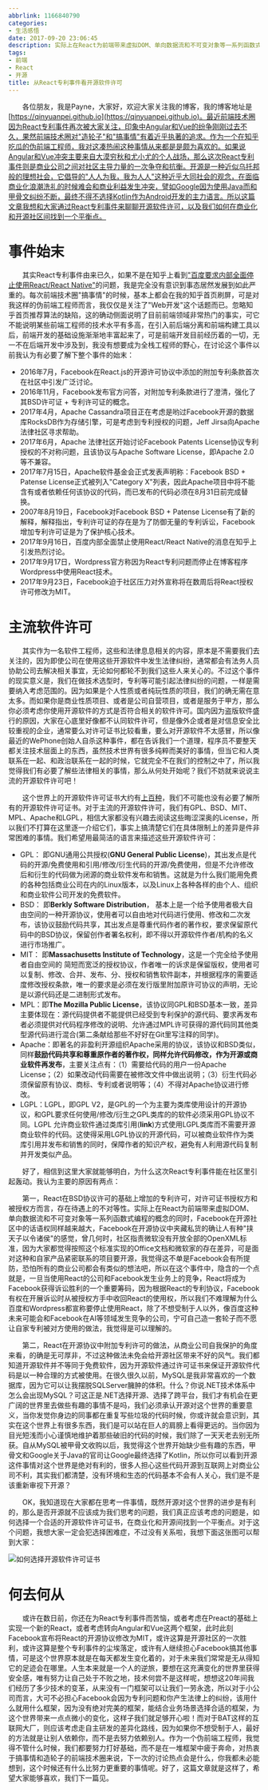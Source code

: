 ```yaml
---
abbrlink: 1166840790
categories:
- 生活感悟
date: 2017-09-20 23:06:45
description: 实际上在React为前端带来虚拟DOM、单向数据流和不可变对象等一系列函数式编程的概念的同时，Facebook在开源社区中的话语权同样越来越大，Facebook在开源协议中夹藏私货的确让人有种"挟天子以令诸侯"的感觉，曾几何时，社区指责微软没有开放全部的OpenXML标准，因为大家都觉得按照这个标准实现的Office文档和微软家的存在差异，可是面对这种和自家产品紧密联系的项目要开源，我觉得这不单是Facebook会有所提防，恐怕所有的商业公司都会有类似的想法吧，所以在这个事件中，隐含的一个点就是，一旦当使用React的公司和Facebook发生业务上的竞争，React将成为Facebook获得诉讼胜利的一个重要筹码，因为根据React的专利协议，Facebook有权在开展诉讼时从被授权方手中收回React的使用权，所以我们不难理解为什么百度和Wordpress都宣称要停止使用React，除了不想受制于人以外，像百度这种未来可能会和Facebook在AI等领域发生竞争的公司，宁可自己造一套轮子而不愿让自家专利被对方使用的做法，我觉得是可以理解的;或许在数日前，你还在为React专利事件而苦恼，或者考虑在Preact的基础上实现一个新的React，或者考虑转向Angular和Vue这两个框架，此时此刻Facebook宣布将React的开源协议修改为MIT，或许这算是开源社区的一次胜利，或许这算是整个专利事件的尘埃落定，或许有人继续担心Facebook搞其他事情，可是这个世界原本就是在每天都发生变化着的，对于未来我们常常是无从得知它的足迹会在哪里;所以这篇文章我想和大家通过React专利事件来聊聊开源软件许可，以及我们如何在商业化和开源社区间找到一个平衡点
tags:
- 前端
- React
- 开源
title: 从React专利事件看开源软件许可
---
```


&emsp;&emsp;各位朋友，我是Payne，大家好，欢迎大家关注我的博客，我的博客地址是[https://qinyuanpei.github.io](https://qinyuanpei.github.io)。最近前端技术圈因为React专利事件再次被大家关注，印象中Angular和Vue的纷争刚刚过去不久，果然前端技术圈对"造轮子"和"搞事情"有着近乎执著的追求。作为一个在知乎吃瓜的伪前端工程师，我对这凑热闹这种事情从来都是是颇为喜欢的。如果说Angular和Vue冲突主要来自大漠穷秋和尤小尤的个人战场，那么这次React专利事件则是商业公司之间对社区主导力量的一次争夺和抗衡。开源是一种近似乌托邦般的理想社会，它倡导的"人人为我，我为人人"这种近乎大同社会的观念，在面临商业化浪潮洗礼的时候难会和商业利益发生冲突，譬如Google因为使用Java而和甲骨文纠纷不断，最终不得不选择Kotlin作为Android开发的主力语言。所以这篇文章我想和大家通过React专利事件来聊聊开源软件许可，以及我们如何在商业化和开源社区间找到一个平衡点。

# 事件始末
&emsp;&emsp;其实React专利事件由来已久，如果不是在知乎上看到["百度要求内部全面停止使用React/React Native"]()的问题，我是完全没有意识到事态居然发展到如此严重的。每次前端技术圈"搞事情"的时候，基本上都会在我的知乎首页刷屏，可是对我这样的伪前端工程师而言，我仅仅是关注了"Web开发"这个话题而已。忽略知乎首页推荐算法的缺陷，这的确动侧面说明了目前前端领域非常热门的事实，可它不能说明某些前端工程师的技术水平有多高，在引入前后端分离和前端构建工具以后，前端开发的基础设施渐渐地丰富起来了，可是前端开发目前经历着的一切，无一不在后端开发中涉及到，我没有想要成为全栈工程师的野心，在讨论这个事件以前我认为有必要了解下整个事件的始末：

* 2016年7月，Facebook在React.js的开源许可协议中添加的附加专利条款首次在社区中引发广泛讨论。
* 2016年11月，Facebook发布官方问答，对附加专利条款进行了澄清，强化了其BSD许可证 + 专利许可证的概念。
* 2017年4月，Apache Cassandra项目正在考虑是哟过Facebook开源的数据库RocksDB作为存储引擎，可是考虑到专利授权的问题，Jeff Jirsa向Apache法律社区寻求帮助。
* 2017年6月，Apache 法律社区开始讨论Facebook Patents License协议专利授权的不对称问题，且该协议与Apache Software License，即Apache 2.0等不兼容。
* 2017年7月15日，Apache软件基金会正式发表声明称：Facebook BSD + Patense License正式被列入"Category X"列表，因此Apache项目中将不能含有或者依赖任何该协议的代码，而已发布的代码必须在8月31日前完成替换。
* 2007年8月19日，Facebook对Facebook BSD + Patense License有了新的解释，解释指出，专利许可证的存在是为了防御无量的专利诉讼，Facebook增加专利许可证是为了保护核心技术。
* 2017年9月16日，百度内部全面禁止使用React/React Native的消息在知乎上引发热烈讨论。
* 2017年9月17日，Wordpress官方称因为React专利问题而停止在博客程序Wordpress中使用React技术。
* 2017年9月23日，Facebook迫于社区压力对外宣称将在数周后将React授权许可修改为MIT。

# 主流软件许可
&emsp;&emsp;其实作为一名软件工程师，这些和法律息息相关的内容，原本是不需要我们去关注的，因为即使公司在使用这些开源软件中发生法律纠纷，通常都会有法务人员协助公司去解决相关事宜，无论如何都轮不到我们这些人来关心的。不过这个事件的现实意义是，我们在做技术选型时，专利等可能引起法律纠纷的问题，一样是需要纳入考虑范围的。因为如果是个人性质或者纯玩性质的项目，我们的确无需在意太多。而如果你是商业性质项目、或者是公司自营项目，或者是服务于甲方，那么你必须考虑你使用开源软件的方式是否符合相关的软件许可。国内因为盗版软件盛行的原因，大家在心底里好像都不认同软件许可，但是像外企或者是对信息安全比较重视的企业，通常要么对许可证书比较看重，要么对开源软件不太感冒，所以像最近的WePhone创始人自杀这种事件，都在告诉我们一个道理，程序员不要整天都关注技术层面上的东西，虽然技术世界有很多纯粹而美好的事情，但当它和人类联系在一起、和政治联系在一起的时候，它就完全不在我们的控制之中了，所以我觉得我们有必要了解些法律相关的事情，那么从何处开始呢？我们不妨就来说说主流的开源软件许可吧！

&emsp;&emsp;这个世界上的开源软件许可证书大约有[上百种](http://www.gnu.org/licenses/license-list.html)，我们不可能也没有必要了解所有的开源软件许可证书。对于主流的开源软件许可，我们有GPL、BSD、MIT、MPL、Apache和LGPL，相信大家都没有兴趣去阅读这些晦涩深奥的License，所以我们不打算在这里逐一介绍它们，事实上搞清楚它们在具体限制上的差异是件非常困难的事情。我们希望用最简洁的语言来描述这些开源软件许可：

* GPL： 即GNU通用公共授权(**GNU General Public License**)，其出发点是代码的开源/免费使用和引用/修改/衍生代码的开源/免费使用，但是不允许修改后和衍生的代码做为闭源的商业软件发布和销售。这就是为什么我们能用免费的各种包括商业公司在内的Linux版本，以及Linux上各种各样的由个人、组织和商业软件公司开发的免费软件。
* BSD： 即**Berkly Software Distribution**， 基本上是一个给予使用者极大自由空间的一种开源协议，使用者可以自由地对代码进行使用、修改和二次发布，该协议鼓励代码共享，其出发点是尊重代码作者的著作权，要求保留原代码中的BSD协议，保留创作者署名权利，即不得以开源软件作者/机构的名义进行市场推广。
* MIT： 即**Massachusetts Institute of Technology**，这是一个完全给予使用者自由空间的 简短而宽泛的授权协议，作者唯一的诉求是保留版权，使用者可以复制、修改、合并、发布、分、授权和销售软件副本，并根据程序的需要适度修改授权条款，唯一的要求是必须在发行版里附加原许可协议的声明，无论是以源代码还是二进制形式发布。
* MPL：即**The Mozilla Public License**，该协议同GPL和BSD基本一致，差异主要体现在：源代码提供者不能提供已经受到专利保护的源代码、要求再发布者必须提供对代码程序修改的说明、允许通过MPL许可获得的源代码同其他类型源代码进行混合(第二条献给那些不好好在Git里写注释的同学)。
* Apache：即著名的非盈利开源组织Apache采用的协议，该协议和BSD类似，同样**鼓励代码共享和尊重原作者的著作权，同样允许代码修改，作为开源或商业软件再发布**，主要关注点有：（1）需要给代码的用户一份Apache License；（2）如果改动代码需要在被修改文件中做出说明；（3）衍生代码必须保留原有协议、商标、专利或者说明等；（4）不得对Apache协议进行修改。
* LGPL：LGPL，即GPL V2，是GPL的一个为主要为类库使用设计的开源协议，和GPL要求任何使用/修改/衍生之GPL类库的的软件必须采用GPL协议不同。LGPL 允许商业软件通过类库引用(**link**)方式使用LGPL类库而不需要开源商业软件的代码。这使得采用LGPL协议的开源代码，可以被商业软件作为类库引用并发布和销售的同时，保障作者的知识产权，避免有人利用源代码复制并开发类似产品。

&emsp;&emsp;好了，相信到这里大家就能够明白，为什么这次React专利事件能在社区里引起轰动。我认为主要的原因有两点：

&emsp;&emsp;第一，React在BSD协议许可的基础上增加的专利许可，对许可证书授权方和被授权方而言，存在待遇上的不对等性。实际上在React为前端带来虚拟DOM、单向数据流和不可变对象等一系列函数式编程的概念的同时，Facebook在开源社区中的话语权同样越来越大，Facebook在开源协议中夹藏私货的确让人有种"挟天子以令诸侯"的感觉，曾几何时，社区指责微软没有开放全部的OpenXML标准，因为大家都觉得按照这个标准实现的Office文档和微软家的存在差异，可是面对这种和自家产品紧密联系的项目要开源，我觉得这不单是Facebook会有所提防，恐怕所有的商业公司都会有类似的想法吧，所以在这个事件中，隐含的一个点就是，一旦当使用React的公司和Facebook发生业务上的竞争，React将成为Facebook获得诉讼胜利的一个重要筹码，因为根据React的专利协议，Facebook有权在开展诉讼时从被授权方手中收回React的使用权，所以我们不难理解为什么百度和Wordpress都宣称要停止使用React，除了不想受制于人以外，像百度这种未来可能会和Facebook在AI等领域发生竞争的公司，宁可自己造一套轮子而不愿让自家专利被对方使用的做法，我觉得是可以理解的。

&emsp;&emsp;第二，React在开源协议中附加专利许可的做法，从商业公司自我保护的角度来看，的确是无可厚非，不过这种做法未免会给开源社区带来不好的风气。我们都知道开源软件并不等同于免费软件，因为开源软件通过许可证书来保证开源软件代码是以一种合理的方式被使用。在很久很久以前，MySQL是我非常喜欢的一个数据库，因为它可以让我摆脱SQLServer臃肿的体积。什么？你说.NET技术体系中怎么会出现MySQL？可这正是.NET选择开源、选择了跨平台，我们才有机会在更广阔的世界里去做些有趣的事情不是吗，我们必须承认开源对这个世界的重要意义，当你发觉你身边的同事都在重复写些垃圾的代码时候，你或许就会意识到，其实在这个世界上有很多东西，我们是可以站在巨人的肩膀上看得更远的。当你因为目光短浅而小心谨慎地维护着那些破旧的代码的时候，我们除了一天天老去别无所获。自从MySQL被甲骨文收购以后，我觉得这个世界开始缺少些有趣的东西，甲骨文和Google关于Java的官司让Google最终选择了Kotlin，所以你可以看到开源这件事情对这个世界是绝对有利的，很多人担心这些代码开源到互联网上对商业公司不利，其实我们都清楚，没有环境和生态的代码基本不会有人关心，我们是不是该重新审视下开源？

&emsp;&emsp;OK，我知道现在大家都在思考一件事情，既然开源对这个世界的进步是有利的，那么是否开源就不应该成为我们思考的问题，我们真正应该考虑的问题是，如何选择一个合适的开源软件许可证书，在商业化和开源间找到一个平衡点。对于这个问题，我想大家一定会犯选择困难症，不过没有关系啦，我想下面这张图可以帮到大家：

![如何选择开源软件许可证书](http://image.beekka.com/blog/201105/free_software_licenses.png)

# 何去何从

&emsp;&emsp;或许在数日前，你还在为React专利事件而苦恼，或者考虑在Preact的基础上实现一个新的React，或者考虑转向Angular和Vue这两个框架，此时此刻Facebook宣布将React的开源协议修改为MIT，或许这算是开源社区的一次胜利，或许这算是整个专利事件的尘埃落定，或许有人继续担心Facebook搞其他事情，可是这个世界原本就是在每天都发生变化着的，对于未来我们常常是无从得知它的足迹会在哪里。人生本来就是一个人的逆旅，要想在这充满变化的世界里获得安全感，唯有努力让自己处于不败之地，技术何尝不是这样呢，想想这20年间我们经历了多少技术的变革，从来没有一门框架可以让我们一劳永逸，所以对于小公司而言，大可不必担心Facebook会因为专利问题和你产生法律上的纠纷，该用什么就用什么框架，因为没有绝对完美的框架，能结合业务场景选择合适的框架，为这个世界带来一点点微小的变化，这样子我们就足够开心啦！而对于BAT这样的互联网大厂，则应该考虑走自主研发的差异化路线，因为如果你不想受制于人，最好的方法就是让别人依赖你，而不是去努力依赖别人。作为一个伪前端工程师，我觉得不管什么时候，我们都要努力打好基础，而不是在一堆框架中疲于奔命，对热衷于搞事情和造轮子的前端技术圈来说，下一次的讨论热点会是什么，你我都未必能想到，这个时候还有什么比努力更重要的事情呢。好了，这篇文章就是这样了，希望大家能够喜欢，我们下一篇见。
